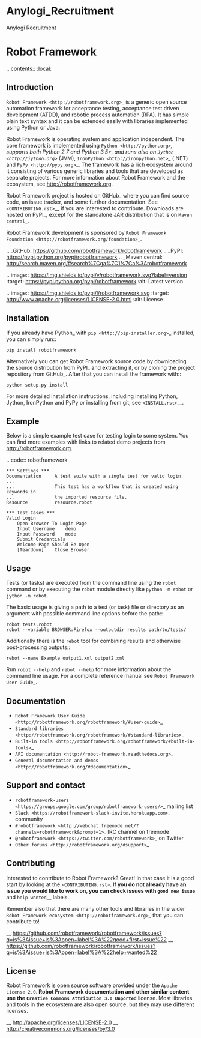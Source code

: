 # Anylogi_Recruitment
Anylogi Recruitment


Robot Framework
===============

.. contents::
   :local:

Introduction
------------

`Robot Framework <http://robotframework.org>`_ is a generic open source
automation framework for acceptance testing, acceptance test driven
development (ATDD), and robotic process automation (RPA). It has simple plain
text syntax and it can be extended easily with libraries implemented using
Python or Java.

Robot Framework is operating system and application independent. The core
framework is implemented using `Python <http://python.org>`_, supports both
Python 2.7 and Python 3.5+, and runs also on `Jython <http://jython.org>`_ (JVM),
`IronPython <http://ironpython.net>`_ (.NET) and `PyPy <http://pypy.org>`_.
The framework has a rich ecosystem around it consisting of various generic
libraries and tools that are developed as separate projects. For more
information about Robot Framework and the ecosystem, see
http://robotframework.org.

Robot Framework project is hosted on GitHub_ where you can find source code,
an issue tracker, and some further documentation. See `<CONTRIBUTING.rst>`__
if you are interested to contribute. Downloads are hosted on PyPI_, except
for the standalone JAR distribution that is on `Maven central`_.

Robot Framework development is sponsored by `Robot Framework Foundation
<http://robotframework.org/foundation>`_.

.. _GitHub: https://github.com/robotframework/robotframework
.. _PyPI: https://pypi.python.org/pypi/robotframework
.. _Maven central: http://search.maven.org/#search%7Cga%7C1%7Ca%3Arobotframework

.. image:: https://img.shields.io/pypi/v/robotframework.svg?label=version
   :target: https://pypi.python.org/pypi/robotframework
   :alt: Latest version

.. image:: https://img.shields.io/pypi/l/robotframework.svg
   :target: http://www.apache.org/licenses/LICENSE-2.0.html
   :alt: License

Installation
------------

If you already have Python_ with `pip <http://pip-installer.org>`_ installed,
you can simply run::

    pip install robotframework

Alternatively you can get Robot Framework source code by downloading the source
distribution from PyPI_ and extracting it, or by cloning the project repository
from GitHub_. After that you can install the framework with::

    python setup.py install

For more detailed installation instructions, including installing Python,
Jython, IronPython and PyPy or installing from git, see `<INSTALL.rst>`__.

Example
-------

Below is a simple example test case for testing login to some system.
You can find more examples with links to related demo projects from
http://robotframework.org.

.. code:: robotframework

    *** Settings ***
    Documentation     A test suite with a single test for valid login.
    ...
    ...               This test has a workflow that is created using keywords in
    ...               the imported resource file.
    Resource          resource.robot

    *** Test Cases ***
    Valid Login
        Open Browser To Login Page
        Input Username    demo
        Input Password    mode
        Submit Credentials
        Welcome Page Should Be Open
        [Teardown]    Close Browser

Usage
-----

Tests (or tasks) are executed from the command line using the ``robot``
command or by executing the ``robot`` module directly like ``python -m robot``
or ``jython -m robot``.

The basic usage is giving a path to a test (or task) file or directory as an
argument with possible command line options before the path::

    robot tests.robot
    robot --variable BROWSER:Firefox --outputdir results path/to/tests/

Additionally there is the ``rebot`` tool for combining results and otherwise
post-processing outputs::

    rebot --name Example output1.xml output2.xml

Run ``robot --help`` and ``rebot --help`` for more information about the command
line usage. For a complete reference manual see `Robot Framework User Guide`_.

Documentation
-------------

- `Robot Framework User Guide
  <http://robotframework.org/robotframework/#user-guide>`_
- `Standard libraries
  <http://robotframework.org/robotframework/#standard-libraries>`_
- `Built-in tools
  <http://robotframework.org/robotframework/#built-in-tools>`_
- `API documentation
  <http://robot-framework.readthedocs.org>`_
- `General documentation and demos
  <http://robotframework.org/#documentation>`_

Support and contact
-------------------

- `robotframework-users
  <https://groups.google.com/group/robotframework-users/>`_ mailing list
- `Slack <https://robotframework-slack-invite.herokuapp.com>`_ community
- `#robotframework <http://webchat.freenode.net/?channels=robotframework&prompt=1>`_
  IRC channel on freenode
- `@robotframework <https://twitter.com/robotframework>`_ on Twitter
- `Other forums <http://robotframework.org/#support>`_

Contributing
------------

Interested to contribute to Robot Framework? Great! In that case it is a good
start by looking at the `<CONTRIBUTING.rst>`__. If you
do not already have an issue you would like to work on, you can check
issues with `good new issue`__ and `help wanted`__ labels.

Remember also that there are many other tools and libraries in the wider
`Robot Framework ecosystem <http://robotframework.org>`_ that you can
contribute to!

__ https://github.com/robotframework/robotframework/issues?q=is%3Aissue+is%3Aopen+label%3A%22good+first+issue%22
__ https://github.com/robotframework/robotframework/issues?q=is%3Aissue+is%3Aopen+label%3A%22help+wanted%22

License
-------

Robot Framework is open source software provided under the `Apache License
2.0`__. Robot Framework documentation and other similar content use the
`Creative Commons Attribution 3.0 Unported`__ license. Most libraries and tools
in the ecosystem are also open source, but they may use different licenses.

__ http://apache.org/licenses/LICENSE-2.0
__ http://creativecommons.org/licenses/by/3.0
